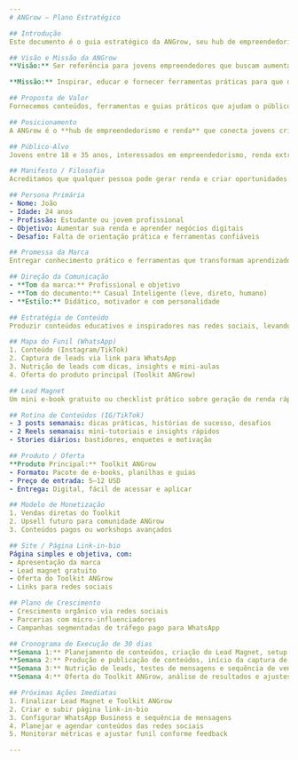 ```yaml
---
# ANGrow – Plano Estratégico

## Introdução
Este documento é o guia estratégico da ANGrow, seu hub de empreendedorismo e renda. Aqui você encontrará toda a direção da marca, seu posicionamento, público-alvo, estratégia de conteúdo, funil de vendas e próximos passos para executar os primeiros 30 dias.

## Visão e Missão da ANGrow
**Visão:** Ser referência para jovens empreendedores que buscam aumentar sua renda e transformar ideias em negócios concretos.

**Missão:** Inspirar, educar e fornecer ferramentas práticas para que qualquer pessoa possa gerar renda de forma estratégica e consistente.

## Proposta de Valor
Fornecemos conteúdos, ferramentas e guias práticos que ajudam o público a transformar conhecimento em renda real, de forma acessível, objetiva e confiável.

## Posicionamento
A ANGrow é o **hub de empreendedorismo e renda** que conecta jovens criativos e ambiciosos com oportunidades, ferramentas e educação prática.

## Público-Alvo
Jovens entre 18 e 35 anos, interessados em empreendedorismo, renda extra, educação financeira e oportunidades digitais, que buscam resultados práticos e rápidos.

## Manifesto / Filosofia
Acreditamos que qualquer pessoa pode gerar renda e criar oportunidades quando tem acesso às ferramentas certas e orientação estratégica. Nosso foco é agir, aprender e crescer juntos, sem complicação.

## Persona Primária
- Nome: João
- Idade: 24 anos
- Profissão: Estudante ou jovem profissional
- Objetivo: Aumentar sua renda e aprender negócios digitais
- Desafio: Falta de orientação prática e ferramentas confiáveis

## Promessa da Marca
Entregar conhecimento prático e ferramentas que transformam aprendizado em resultados reais de forma rápida e objetiva.

## Direção da Comunicação
- **Tom da marca:** Profissional e objetivo
- **Tom do documento:** Casual Inteligente (leve, direto, humano)
- **Estilo:** Didático, motivador e com personalidade

## Estratégia de Conteúdo
Produzir conteúdos educativos e inspiradores nas redes sociais, levando o público para o WhatsApp, onde ocorre a nutrição e oferta.

## Mapa do Funil (WhatsApp)
1. Conteúdo (Instagram/TikTok)
2. Captura de leads via link para WhatsApp
3. Nutrição de leads com dicas, insights e mini-aulas
4. Oferta do produto principal (Toolkit ANGrow)

## Lead Magnet
Um mini e-book gratuito ou checklist prático sobre geração de renda rápida, disponibilizado para captura de leads.

## Rotina de Conteúdos (IG/TikTok)
- 3 posts semanais: dicas práticas, histórias de sucesso, desafios
- 2 Reels semanais: mini-tutoriais e insights rápidos
- Stories diários: bastidores, enquetes e motivação

## Produto / Oferta
**Produto Principal:** Toolkit ANGrow
- Formato: Pacote de e-books, planilhas e guias
- Preço de entrada: 5–12 USD
- Entrega: Digital, fácil de acessar e aplicar

## Modelo de Monetização
1. Vendas diretas do Toolkit
2. Upsell futuro para comunidade ANGrow
3. Conteúdos pagos ou workshops avançados

## Site / Página Link-in-bio
Página simples e objetiva, com:
- Apresentação da marca
- Lead magnet gratuito
- Oferta do Toolkit ANGrow
- Links para redes sociais

## Plano de Crescimento
- Crescimento orgânico via redes sociais
- Parcerias com micro-influenciadores
- Campanhas segmentadas de tráfego pago para WhatsApp

## Cronograma de Execução de 30 dias
**Semana 1:** Planejamento de conteúdos, criação do Lead Magnet, setup do WhatsApp
**Semana 2:** Produção e publicação de conteúdos, início da captura de leads
**Semana 3:** Nutrição de leads, testes de mensagens e sequência de vendas
**Semana 4:** Oferta do Toolkit ANGrow, análise de resultados e ajustes

## Próximas Ações Imediatas
1. Finalizar Lead Magnet e Toolkit ANGrow
2. Criar e subir página link-in-bio
3. Configurar WhatsApp Business e sequência de mensagens
4. Planejar e agendar conteúdos das redes sociais
5. Monitorar métricas e ajustar funil conforme feedback

---
```


